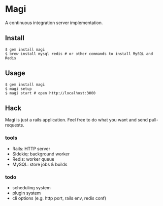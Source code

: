 # Magi
A continuous integration server implementation.

## Install
```
$ gem install magi
$ brew install mysql redis # or other commands to install MySQL and Redis
```

## Usage
```
$ gem install magi
$ magi setup
$ magi start # open http://localhost:3000
```

## Hack
Magi is just a rails application.
Feel free to do what you want and send pull-requests.

### tools
* Rails: HTTP server
* Sidekiq: background worker
* Redis: worker queue
* MySQL: store jobs & builds

### todo
* scheduling system
* plugin system
* cli options (e.g. http port, rails env, redis conf)
